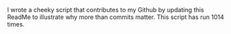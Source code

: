 I wrote a cheeky script that contributes to my Github by updating this ReadMe to illustrate why more than commits matter. This script has run 1014 times.